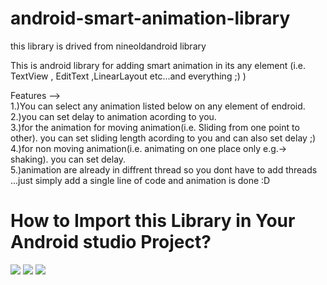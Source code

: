 
<style>
div img{ display: inline-block;}

</style>

# android-smart-animation-library
this library is drived from nineoldandroid library

This is android library for adding smart animation in its any element (i.e. TextView , EditText ,LinearLayout etc...and everything ;)  )

Features --><br>
1.)You can select any animation listed below on any element of endroid.<br>
2.)you can set delay to animation acording to you.<br>
3.)for the animation for moving animation(i.e. Sliding from one point to other). you can set sliding length acording to you and can also set delay  ;)<br>
4.)for non moving animation(i.e. animating on one place only e.g.-> shaking). you can set delay.<br>
5.)animation are already in diffrent thread so you dont have to add threads ...just simply add a single line of code and animation is done :D<br>

<h1>How to Import this Library in Your Android studio Project?</h1>


<div>
    <img src="http://udharimanager.in/animation1.gif" />
    <img src="http://udharimanager.in/a2.gif" />
    <img src="http://udharimanager.in/a3.gif" />
</div>

